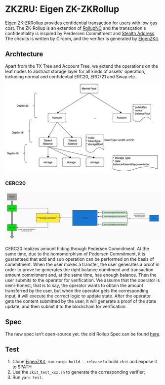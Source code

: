 # ZKZRU: Eigen ZK-ZKRollup

Eigen ZK-ZKRollup provides confidential transaction for users with low gas cost. The ZK-Rollup is an extention of [RollupNC](https://github.com/eigmax/RollupNC) and the transcation's confidentiality is inspired by Perdersen Commitment and [Stealth Address](https://www.investopedia.com/terms/s/stealth-address-cryptocurrency.asp).
The circuits is written by Circom, and the verifier is generated by [EigenZKit](https://github.com/ieigen/EigenZKit).

## Archtecture

Apart from the TX Tree and Account Tree, we extend the operations on the leaf nodes to abstract storage layer for all kinds of assets' operation, including normal and confidential ERC20, ERC721 and Swap etc.

![arch](./docs/arch.png)

### CERC20

![cerc20](./docs/cerc20.jpg)

CERC20 realizes amount hiding through Pedersen Commitment. At the same time, due to the homomorphism of Pedersen Commitment, it is guaranteed that add and sub operation can be performed on the basis of commitment. When the user makes a transfer, the user generates a proof in order to prove    he generates the right balance comitment and transaction amount commitment and, at the same time, has enough balance. Then the user submits to the operator for verification. We assume that the operator is semi-honest, that is to say, the operator wants to obtain the amount transferred by the user, but when the operator gets the corresponding input, it will execute the correct logic to update state. After the operator gets the content submitted by the user, it will generate a proof of the state update, and then submit it to the blockchain for verification.

## Spec
The new spec isn't open-source yet. the old Rollup Spec can be found [here](./docs/README.old.md).


## Test
1. Clone [EigenZKit](https://github.com/ieigen/EigenZKit/), run `cargo build --release` to build `zkit` and expose it to $PATH
2. Use the `zkit_test_xxx.sh` to generate the corresponding verifier;
3. Run `yarn test`.
